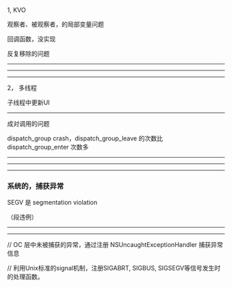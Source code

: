 1, KVO


观察者、被观察者，的局部变量问题


回调函数，没实现


反复移除的问题


<hr>


<hr>





<hr>



2， 多线程

子线程中更新UI


<hr>

成对调用的问题


dispatch_group crash，dispatch_group_leave 的次数比 dispatch_group_enter 次数多

<hr>





<hr>




<hr>



### 系统的，捕获异常


SEGV 是 segmentation violation

（段违例）


<hr>





<hr>



 //     OC 层中未被捕获的异常，通过注册 NSUncaughtExceptionHandler 捕获异常信息


 //     利用Unix标准的signal机制，注册SIGABRT, SIGBUS, SIGSEGV等信号发生时的处理函数。